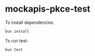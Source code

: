 # mockapis-pkce-test

To install dependencies:

```bash
bun install
```

To run test:

```bash
bun test
```
